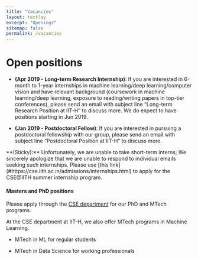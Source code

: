 ```yaml
---
title: "Vacancies"
layout: textlay
excerpt: "Openings"
sitemap: false
permalink: /vacancies
---
```

<h1 class='page-header'>
Open positions
</h1>

* **(Apr 2019 - Long-term Research Internship)**: If you are interested in 6-month to 1-year internships in machine learning/deep learning/computer vision and have relevant background (coursework in machine learning/deep learning, exposure to reading/writing papers in top-tier conferences), please send an email with subject line “Long-term Research Position at IIT-H” to discuss more. We do expect to have positions starting in Jun 2019.

* **(Jan 2019 - Postdoctoral Fellow)**: If you are interested in pursuing a postdoctoral fellowship with our group, please send an email with subject line “Postdoctoral Position at IIT-H” to discuss more.

<div class="well">
**(Sticky):** Unfortunately, we are unable to take short-term interns; We sincerely apologize that we are unable to respond to individual emails seeking such internships. Please use [this link](#https://cse.iith.ac.in/admissions/internships.html) to apply for the CSE@IITH summer internship program.
</div>

#### Masters and PhD positions
Please apply through the [CSE department](https://cse.iith.ac.in) for our PhD and MTech programs. 

At the CSE department at IIT-H, we also offer MTech programs in Machine Learning.

* MTech in ML for regular students

* MTech in Data Science for working professionals